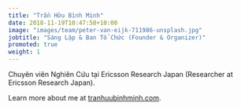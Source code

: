 ```yaml
---
title: "Trần Hữu Bình Minh"
date: 2018-11-19T10:47:58+10:00
image: "images/team/peter-van-eijk-711986-unsplash.jpg"
jobtitle: "Sáng Lập & Ban Tổ Chức (Founder & Organizer)"
promoted: true
weight: 1
---
```


Chuyên viên Nghiên Cứu tại Ericsson Research Japan (Researcher at Ericsson Research Japan).

Learn more about me at [tranhuubinhminh.com](https://tranhuubinhminh.com).

